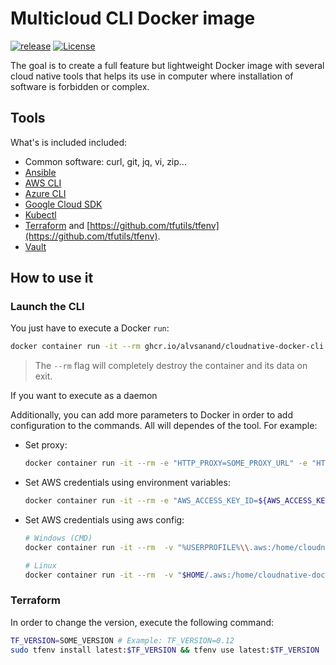 # Multicloud CLI Docker image

[![release](https://github.com/alvsanand/cloudnative-docker-cli/actions/workflows/release.yaml/badge.svg)](https://github.com/alvsanand/cloudnative-docker-cli/actions/workflows/release.yml)
[![License](https://img.shields.io/badge/License-Apache%202.0-blue.svg)](https://opensource.org/licenses/Apache-2.0)

The goal is to create a full feature but lightweight Docker image with several cloud native tools that helps its use in computer where installation of software is forbidden or complex.

## Tools

What's is included included:

* Common software: curl, git, jq, vi, zip...
* [Ansible](https://www.ansible.com/)
* [AWS CLI](https://aws.amazon.com/en/cli/)
* [Azure CLI](https://docs.microsoft.com/cli/azure)
* [Google Cloud SDK](https://cloud.google.com/sdk/gcloud)
* [Kubectl](https://kubernetes.io/docs/reference/kubectl/overview/)
* [Terraform](https://www.terraform.io/) and [https://github.com/tfutils/tfenv](https://github.com/tfutils/tfenv).
* [Vault](https://www.vaultproject.io/)

## How to use it

### Launch the CLI

You just have to execute a Docker ```run```:

```bash
docker container run -it --rm ghcr.io/alvsanand/cloudnative-docker-cli:latest
```
> The `--rm` flag will completely destroy the container and its data on exit.

If you want to execute as a daemon


Additionally, you can add more parameters to Docker in order to add configuration to the commands. All will dependes of the tool. For example:

- Set proxy:

    ```bash
    docker container run -it --rm -e "HTTP_PROXY=SOME_PROXY_URL" -e "HTTPS_PROXY=SOME_PROXY_URL" -e "NO_PROXY=127.0.0.1,localhost,docker.host.internal" -v ${PWD}:/workspace ghcr.io/alvsanand/cloudnative-docker-cli:latest

- Set AWS credentials using environment variables:

    ```bash
    docker container run -it --rm -e "AWS_ACCESS_KEY_ID=${AWS_ACCESS_KEY_ID}" -e "AWS_SECRET_ACCESS_KEY=${AWS_SECRET_ACCESS_KEY}" -e "AWS_DEFAULT_REGION=${AWS_DEFAULT_REGION}" -v ${PWD}:/workspace ghcr.io/alvsanand/cloudnative-docker-cli:latest
    ```

- Set AWS credentials using aws config:

    ```bash
    # Windows (CMD)
    docker container run -it --rm  -v "%USERPROFILE%\\.aws:/home/cloudnative-docker-cli/.aws" workspace ghcr.io/alvsanand/cloudnative-docker-cli:latest
    
    # Linux
    docker container run -it --rm  -v "$HOME/.aws:/home/cloudnative-docker-cli/.aws" workspace ghcr.io/alvsanand/cloudnative-docker-cli:latest
    ```

### Terraform

In order to change the version, execute the following command:

```bash
TF_VERSION=SOME_VERSION # Example: TF_VERSION=0.12
sudo tfenv install latest:$TF_VERSION && tfenv use latest:$TF_VERSION
```